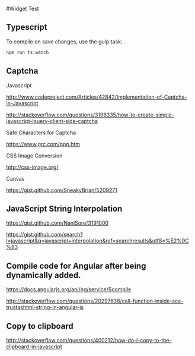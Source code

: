 #Widget Test



## Typescript

To compile on save changes, use the gulp task:

```bash
npm run ts:watch
```



## Captcha

Javascript

http://www.codeproject.com/Articles/42842/Implementation-of-Captcha-in-Javascript

http://stackoverflow.com/questions/3196335/how-to-create-simple-javascript-jquery-client-side-captcha


Safe Characters for Captcha

https://www.grc.com/ppp.htm


CSS Image Conversion

http://css-image.org/

Canvas

https://gist.github.com/SneakyBrian/5209271



## JavaScript String Interpolation

https://gist.github.com/NaniSore/3191000

https://gist.github.com/search?l=javascript&q=javascript+interpolation&ref=searchresults&utf8=%E2%9C%93



## Compile code for Angular after being dynamically added.

https://docs.angularjs.org/api/ng/service/$compile

http://stackoverflow.com/questions/20297638/call-function-inside-sce-trustashtml-string-in-angular-js


## Copy to clipboard

http://stackoverflow.com/questions/400212/how-do-i-copy-to-the-clipboard-in-javascript

